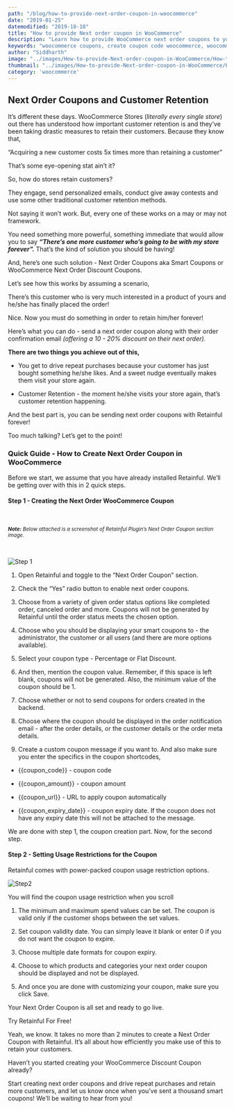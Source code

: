 ```yaml
---
path: "/blog/how-to-provide-next-order-coupon-in-woocommerce"
date: "2019-01-25"
datemodified: "2019-10-18"
title: "How to provide Next order coupon in WooCommerce"
description: "Learn how to provide WooCommerce next order coupons to your customers and generate more sales numbers and increase your store's revenue. Next order coupons are a great way to drive repeat purchases on your eCommerce store."
keywords: "woocommerce coupons, create coupon code woocommerce, woocommerce next order coupon, how to send coupon code to customer in woocommerce"
author: "Siddharth"
image: "../images/How-to-provide-Next-order-coupon-in-WooCommerce/How-to-provide-Next-order-coupon-in-WooCommerce.png"
thumbnail: "../images/How-to-provide-Next-order-coupon-in-WooCommerce/How-to-provide-Next-order-coupon-in-WooCommerce.png"
category: 'woocommerce'
---
```


<toc></toc>

## Next Order Coupons and Customer Retention

It’s different these days. WooCommerce Stores (_literally every single store_) out there has understood how important customer retention is and they’ve been taking drastic measures to retain their customers. Because they know that,

“Acquiring a new customer costs 5x times more than retaining a customer”

That’s some eye-opening stat ain’t it?

So, how do stores retain customers?

They engage, send personalized emails, conduct give away contests and use some other traditional <link-text url="https://www.retainful.com/blog/10-successful-ideas-to-boost-your-customer-retention-rate" rel="noopener" target="_blank">customer retention methods</link-text>.

Not saying it won’t work. But, every one of these works on a may or may not framework.

You need something more powerful, something immediate that would allow you to say _**“There’s one more customer who’s going to be with my store forever”.**_ That’s the kind of solution you should be having!

And, here’s one such solution - Next Order Coupons aka Smart Coupons or WooCommerce Next Order Discount Coupons.

Let’s see how this works by assuming a scenario,

There’s this customer who is very much interested in a product of yours and he/she has finally placed the order!

Nice. Now you must do something in order to retain him/her forever!

Here’s what you can do - send a next order coupon along with their order confirmation email *(offering a 10 - 20% discount on their next order).*

**There are two things you achieve out of this,**

-   You get to drive repeat purchases because your customer has just bought something he/she likes. And a sweet nudge eventually makes them visit your store again.
    
-   Customer Retention - the moment he/she visits your store again, that’s customer retention happening.
  
And the best part is, you can be sending next order coupons with Retainful forever!

Too much talking? Let’s get to the point!

### Quick Guide - How to Create Next Order Coupon in WooCommerce

Before we start, we assume that you have already installed Retainful. We’ll be getting over with this in 2 quick steps.

#### Step 1 - Creating the Next Order WooCommerce Coupon

<br>

<small><em>**Note:** Below attached is a screenshot of Retainful Plugin’s Next Order Coupon section image.</em></small>

<br>

![Step 1](../images/How-to-provide-Next-order-coupon-in-WooCommerce/step1.png)

1.  Open Retainful and toggle to the “Next Order Coupon” section.
    
2.  Check the “Yes” radio button to enable next order coupons.
    
3.  Choose from a variety of given order status options like completed order, canceled order and more. Coupons will not be generated by Retainful until the order status meets the chosen option.
    
4.  Choose who you should be displaying your smart coupons to - the administrator, the customer or all users (and there are more options available).
    
5.  Select your coupon type - Percentage or Flat Discount.
    
6.  And then, mention the coupon value. Remember, if this space is left blank, coupons will not be generated. Also, the minimum value of the coupon should be 1.
    
7.  Choose whether or not to send coupons for orders created in the backend.
    
8.  Choose where the coupon should be displayed in the order notification email - after the order details, or the customer details or the order meta details.
    
9.  Create a custom coupon message if you want to. And also make sure you enter the specifics in the coupon shortcodes,
    

-   {{coupon_code}} - coupon code
    
-   {{coupon_amount}} - coupon amount
    
-   {{coupon_url}} - URL to apply coupon automatically
    
-   {{coupon_expiry_date}} - coupon expiry date. If the coupon does not have any expiry date this will not be attached to the message.
    

We are done with step 1, the coupon creation part. Now, for the second step.

#### Step 2 - Setting Usage Restrictions for the Coupon

Retainful comes with power-packed coupon usage restriction options.  

![Step2](../images/How-to-provide-Next-order-coupon-in-WooCommerce/step2.png)

You will find the coupon usage restriction when you scroll

1.  The minimum and maximum spend values can be set. The coupon is valid only if the customer shops between the set values.
    
2.  Set coupon validity date. You can simply leave it blank or enter 0 if you do not want the coupon to expire.
    
3.  Choose multiple date formats for coupon expiry.
    
4.  Choose to which products and categories your next order coupon should be displayed and not be displayed.
    
5.  And once you are done with customizing your coupon, make sure you click Save.
    

Your Next Order Coupon is all set and ready to go live.

<cta url="https://app.retainful.com" rel="noopener" target="_blank">Try Retainful For Free!</cta>

Yeah, we know. It takes no more than 2 minutes to create a Next Order Coupon with Retainful. It’s all about how efficiently you make use of this to retain your customers.

Haven’t you started creating your WooCommerce Discount Coupon already?

<link-text url="https://www.retainful.com/next-order-coupon" rel="noopener" target="_blank">Start creating next order coupons</link-text>
 and drive repeat purchases and retain more customers, and let us know once when you’ve sent a thousand smart coupons! 
We’ll be waiting to hear from you!